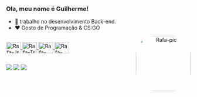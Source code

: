 
### Ola, meu nome é Guilherme!

-   🔭 trabalho no desenvolvimento Back-end.
-   ❤️ Gosto de Programação & CS:GO  

<div align="center">
  <a href="https://github.com/GuilhermeMelo01">
  <img align="right" alt="Rafa-pic" height="150" style="border-radius:50px;" src="https://cdn.discordapp.com/attachments/937340483997421593/937484778628861962/programando.gif">
</div>
  
  <div style="display: inline_block"><br>
  <img align="center" alt="Rafa-Js" height="30" width="40" src="https://cdn.jsdelivr.net/gh/devicons/devicon/icons/java/java-original-wordmark.svg" />
  <img align="center" alt="Rafa-Ts" height="30" width="40" src="https://cdn.jsdelivr.net/gh/devicons/devicon/icons/mysql/mysql-plain-wordmark.svg" />
  <img align="center" alt="Rafa-React" height="30" width="40" src="https://cdn.jsdelivr.net/gh/devicons/devicon/icons/spring/spring-original.svg" />
  <img align="center" alt="Rafa-HTML" height="30" width="40" src="https://cdn.jsdelivr.net/gh/devicons/devicon/icons/git/git-original.svg" />
  
</div>

  
  ##
  <div> 

  <a href="https://www.instagram.com/guilherme_mell0/" target="_blank"><img src="https://img.shields.io/badge/-Instagram-%23E4405F?style=for-the-badge&logo=instagram&logoColor=white" target="_blank"></a>
  <a href="https://www.linkedin.com/in/guillherme-melo/" target="_blank"><img src="https://img.shields.io/badge/-LinkedIn-%230077B5?style=for-the-badge&logo=linkedin&logoColor=white" target="_blank"></a> 
    <a href="mailto:meloguilherme1994@gmail.com" target="_blank"><img src="https://camo.githubusercontent.com/92ad66c6217ab4b8c1f1c0b52a2e68964e4c7eef0417064a410ef1cdb8ba8e2d/68747470733a2f2f696d672e736869656c64732e696f2f62616467652f676d61696c2d2532336666343334332e7376673f267374796c653d666f722d7468652d6261646765266c6f676f3d676d61696c266c6f676f436f6c6f723d7768697465" target="_blank"></a> 
</div>
